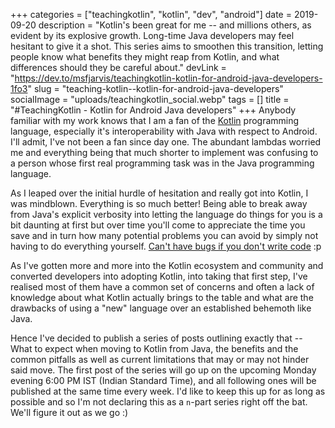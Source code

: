 +++
categories = ["teachingkotlin", "kotlin", "dev", "android"]
date = 2019-09-20
description = "Kotlin's been great for me -- and millions others, as evident by its explosive growth. Long-time Java developers may feel hesitant to give it a shot. This series aims to smoothen this transition, letting people know what benefits they might reap from Kotlin, and what differences should they be careful about."
devLink = "https://dev.to/msfjarvis/teachingkotlin-kotlin-for-android-java-developers-1fo3"
slug = "teaching-kotlin--kotlin-for-android-java-developers"
socialImage = "uploads/teachingkotlin_social.webp"
tags = []
title = "#TeachingKotlin - Kotlin for Android Java developers"
+++
Anybody familiar with my work knows that I am a fan of the [Kotlin](https://kotlinlang.org/ "Kotlin") programming language, especially it's interoperability with Java with respect to Android. I'll admit, I've not been a fan since day one. The abundant lambdas worried me and everything being that much shorter to implement was confusing to a person whose first real programming task was in the Java programming language.

As I leaped over the initial hurdle of hesitation and really got into Kotlin, I was mindblown. Everything is so much better! Being able to break away from Java's explicit verbosity into letting the language do things for you is a bit daunting at first but over time you'll come to appreciate the time you save and in turn how many potential problems you can avoid by simply not having to do everything yourself. [Can't have bugs if you don't write code](https://github.com/kelseyhightower/nocode) :p

As I've gotten more and more into the Kotlin ecosystem and community and converted developers into adopting Kotlin, into taking that first step, I've realised most of them have a common set of concerns and often a lack of knowledge about what Kotlin actually brings to the table and what are the drawbacks of using a "new" language over an established behemoth like Java.

Hence I've decided to publish a series of posts outlining exactly that -- What to expect when moving to Kotlin from Java, the benefits and the common pitfalls as well as current limitations that may or may not hinder said move. The first post of the series will go up on the upcoming Monday evening 6:00 PM IST (Indian Standard Time), and all following ones will be published at the same time every week. I'd like to keep this up for as long as possible and so I'm not declaring this as a `n`-part series right off the bat. We'll figure it out as we go :)
